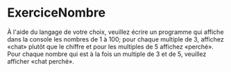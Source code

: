 # ExerciceNombre
À l'aide du langage de votre choix, veuillez écrire un programme qui affiche dans la console les nombres de 1 à 100; pour chaque multiple de 3, affichez «chat» plutôt que le chiffre et pour les multiples de 5 affichez «perché». Pour chaque nombre qui est à la fois un multiple de 3 et de 5, veuillez afficher «chat perché».
